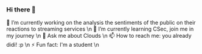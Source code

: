 ### Hi there 👋

🔭 I’m currently working on the analysis the sentiments of the public on their reactions to streaming services \n
🌱 I’m currently learning CSec, join me in my journey \n
💬 Ask me about Clouds \n
📫 How to reach me: you already didi! :p \n
⚡ Fun fact: I'm a student \n

<!--
**Pratham567/pratham567** is a ✨ _special_ ✨ repository because its `README.md` (this file) appears on your GitHub profile.

Here are some ideas to get you started:

- 🔭 I’m currently working on ...
- 🌱 I’m currently learning ...
- 👯 I’m looking to collaborate on ...
- 🤔 I’m looking for help with ...
- 💬 Ask me about ...
- 📫 How to reach me: ...
- 😄 Pronouns: ...
- ⚡ Fun fact: ...
-->
